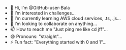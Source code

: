 - 👋 Hi, I’m @GitHub-user-Bala
- 👀 I’m interested in challenges...
- 🌱 I’m currently learning AWS cloud services, .ts, .js...
- 💞️ I’m looking to collaborate on anything...
- 📫 How to reach me "Just ping me like cd <Hi> jff"...
- 😄 Pronouns: "straight"...
- ⚡ Fun fact: "Everything started with 0 and 1"...

<!---
GitHub-user-Bala/GitHub-user-Bala is a ✨ special ✨ repository because its `README.md` (this file) appears on your GitHub profile.
You can click the Preview link to take a look at your changes.
--->

